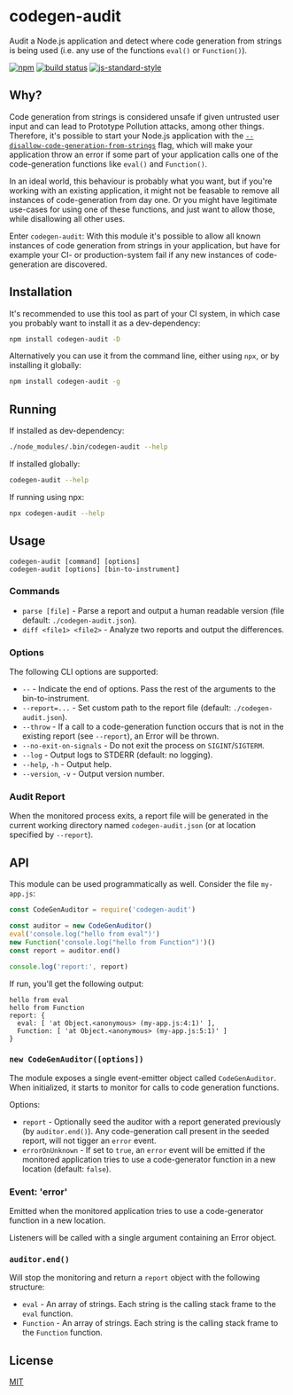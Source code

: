 # codegen-audit

Audit a Node.js application and detect where code generation from strings is being used (i.e. any use of the functions `eval()` or `Function()`).

[![npm](https://img.shields.io/npm/v/codegen-audit.svg)](https://www.npmjs.com/package/codegen-audit)
[![build status](https://github.com/watson/codegen-audit/workflows/CI/badge.svg?branch=master)](https://github.com/watson/codegen-audit/actions?query=workflow%3ACI+branch%3Amaster)
[![js-standard-style](https://img.shields.io/badge/code%20style-standard-brightgreen.svg?style=flat)](https://github.com/feross/standard)

## Why?

Code generation from strings is considered unsafe if given untrusted user input and can lead to Prototype Pollution attacks, among other things.
Therefore,
it's possible to start your Node.js application with the [`--disallow-code-generation-from-strings`](https://nodejs.org/api/cli.html#cli_disallow_code_generation_from_strings) flag,
which will make your application throw an error if some part of your application calls one of the code-generation functions like `eval()` and `Function()`.

In an ideal world,
this behaviour is probably what you want,
but if you're working with an existing application,
it might not be feasable to remove all instances of code-generation from day one.
Or you might have legitimate use-cases for using one of these functions,
and just want to allow those,
while disallowing all other uses.

Enter `codegen-audit`:
With this module it's possible to allow all known instances of code generation from strings in your application,
but have for example your CI- or production-system fail if any new instances of code-generation are discovered.

## Installation

It's recommended to use this tool as part of your CI system,
in which case you probably want to install it as a dev-dependency:

```sh
npm install codegen-audit -D
```

Alternatively you can use it from the command line,
either using `npx`,
or by installing it globally:

```sh
npm install codegen-audit -g
```

## Running

If installed as dev-dependency:

```sh
./node_modules/.bin/codegen-audit --help
```

If installed globally:

```sh
codegen-audit --help
```

If running using npx:

```sh
npx codegen-audit --help
```

## Usage

```
codegen-audit [command] [options]
codegen-audit [options] [bin-to-instrument]
```

### Commands

- `parse [file]` - Parse a report and output a human readable version (file default: `./codegen-audit.json`).
- `diff <file1> <file2>` - Analyze two reports and output the differences.

### Options

The following CLI options are supported:

- `--` - Indicate the end of options. Pass the rest of the arguments to the bin-to-instrument.
- `--report=...` - Set custom path to the report file (default: `./codegen-audit.json`).
- `--throw` - If a call to a code-generation function occurs that is not in the existing report (see `--report`), an Error will be thrown.
- `--no-exit-on-signals` - Do not exit the process on `SIGINT`/`SIGTERM`.
- `--log` - Output logs to STDERR (default: no logging).
- `--help`, `-h` - Output help.
- `--version`, `-v` - Output version number.

### Audit Report

When the monitored process exits, a report file will be generated in the current working directory named `codegen-audit.json` (or at location specified by `--report`).

## API

This module can be used programmatically as well.
Consider the file `my-app.js`:

```js
const CodeGenAuditor = require('codegen-audit')

const auditor = new CodeGenAuditor()
eval('console.log("hello from eval")')
new Function('console.log("hello from Function")')()
const report = auditor.end()

console.log('report:', report)
```

If run,
you'll get the following output:

```
hello from eval
hello from Function
report: {
  eval: [ 'at Object.<anonymous> (my-app.js:4:1)' ],
  Function: [ 'at Object.<anonymous> (my-app.js:5:1)' ]
}
```

### `new CodeGenAuditor([options])`

The module exposes a single event-emitter object called `CodeGenAuditor`.
When initialized,
it starts to monitor for calls to code generation functions.

Options:

- `report` - Optionally seed the auditor with a report generated previously (by `auditor.end()`).
  Any code-generation call present in the seeded report, will not tigger an `error` event.
- `errorOnUnknown` - If set to `true`,
  an `error` event will be emitted if the monitored application tries to use a code-generator function in a new location
  (default: `false`).

### Event: 'error'

Emitted when the monitored application tries to use a code-generator function in a new location.

Listeners will be called with a single argument containing an Error object.

### `auditor.end()`

Will stop the monitoring and return a `report` object with the following structure:

- `eval` - An array of strings. Each string is the calling stack frame to the `eval` function.
- `Function` - An array of strings. Each string is the calling stack frame to the `Function` function.

## License

[MIT](LICENSE)
